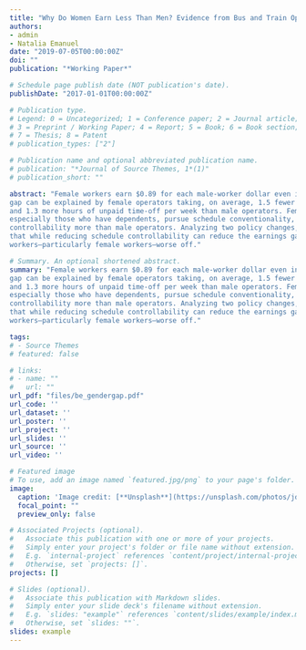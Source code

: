 ```yaml
---
title: "Why Do Women Earn Less Than Men? Evidence from Bus and Train Operators"
authors:
- admin
- Natalia Emanuel
date: "2019-07-05T00:00:00Z"
doi: ""
publication: "*Working Paper*"

# Schedule page publish date (NOT publication's date).
publishDate: "2017-01-01T00:00:00Z"

# Publication type.
# Legend: 0 = Uncategorized; 1 = Conference paper; 2 = Journal article;
# 3 = Preprint / Working Paper; 4 = Report; 5 = Book; 6 = Book section;
# 7 = Thesis; 8 = Patent
# publication_types: ["2"]

# Publication name and optional abbreviated publication name.
# publication: "*Journal of Source Themes, 1*(1)"
# publication_short: ""

abstract: "Female workers earn $0.89 for each male-worker dollar even in a unionized workplace where tasks, wages, and promotion schedules are identical for men and women by design. We use administrative time card data on bus and train operators to show that the earnings
gap can be explained by female operators taking, on average, 1.5 fewer hours of overtime
and 1.3 more hours of unpaid time-off per week than male operators. Female operators,
especially those who have dependents, pursue schedule conventionality, predictability, and
controllability more than male operators. Analyzing two policy changes, we demonstrate
that while reducing schedule controllability can reduce the earnings gap, it can also make
workers—particularly female workers—worse off."

# Summary. An optional shortened abstract.
summary: "Female workers earn $0.89 for each male-worker dollar even in a unionized workplace where tasks, wages, and promotion schedules are identical for men and women by design. We use administrative time card data on bus and train operators to show that the earnings
gap can be explained by female operators taking, on average, 1.5 fewer hours of overtime
and 1.3 more hours of unpaid time-off per week than male operators. Female operators,
especially those who have dependents, pursue schedule conventionality, predictability, and
controllability more than male operators. Analyzing two policy changes, we demonstrate
that while reducing schedule controllability can reduce the earnings gap, it can also make
workers—particularly female workers—worse off."

tags:
# - Source Themes
# featured: false

# links:
# - name: ""
#   url: ""
url_pdf: "files/be_gendergap.pdf"
url_code: ''
url_dataset: ''
url_poster: ''
url_project: ''
url_slides: ''
url_source: ''
url_video: ''

# Featured image
# To use, add an image named `featured.jpg/png` to your page's folder. 
image:
  caption: 'Image credit: [**Unsplash**](https://unsplash.com/photos/jdD8gXaTZsc)'
  focal_point: ""
  preview_only: false

# Associated Projects (optional).
#   Associate this publication with one or more of your projects.
#   Simply enter your project's folder or file name without extension.
#   E.g. `internal-project` references `content/project/internal-project/index.md`.
#   Otherwise, set `projects: []`.
projects: []

# Slides (optional).
#   Associate this publication with Markdown slides.
#   Simply enter your slide deck's filename without extension.
#   E.g. `slides: "example"` references `content/slides/example/index.md`.
#   Otherwise, set `slides: ""`.
slides: example
---
```

